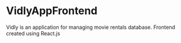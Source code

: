 # VidlyAppFrontend
Vidly is an application for managing movie rentals database. Frontend created using React.js
